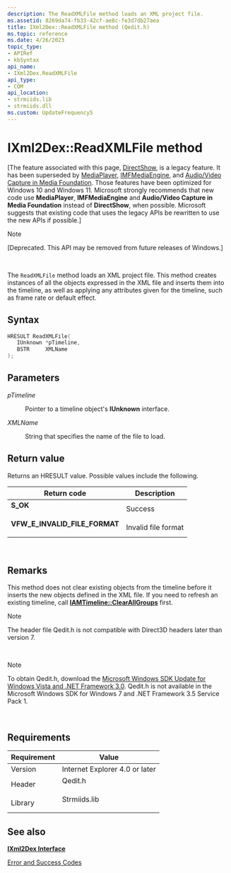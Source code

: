 ```yaml
---
description: The ReadXMLFile method loads an XML project file.
ms.assetid: 8269da74-fb33-42cf-ae8c-fe3d7db27aea
title: IXml2Dex::ReadXMLFile method (Qedit.h)
ms.topic: reference
ms.date: 4/26/2023
topic_type: 
- APIRef
- kbSyntax
api_name: 
- IXml2Dex.ReadXMLFile
api_type: 
- COM
api_location: 
- strmiids.lib
- strmiids.dll
ms.custom: UpdateFrequency5
---
```


# IXml2Dex::ReadXMLFile method

\[The feature associated with this page, [DirectShow](/windows/win32/directshow/directshow), is a legacy feature. It has been superseded by [MediaPlayer](/uwp/api/Windows.Media.Playback.MediaPlayer), [IMFMediaEngine](/windows/win32/api/mfmediaengine/nn-mfmediaengine-imfmediaengine), and [Audio/Video Capture in Media Foundation](windows/win32/medfound/audio-video-capture-in-media-foundation). Those features have been optimized for Windows 10 and Windows 11. Microsoft strongly recommends that new code use **MediaPlayer**, **IMFMediaEngine** and **Audio/Video Capture in Media Foundation** instead of **DirectShow**, when possible. Microsoft suggests that existing code that uses the legacy APIs be rewritten to use the new APIs if possible.\]

> [!Note]  
> \[Deprecated. This API may be removed from future releases of Windows.\]

 

The `ReadXMLFile` method loads an XML project file. This method creates instances of all the objects expressed in the XML file and inserts them into the timeline, as well as applying any attributes given for the timeline, such as frame rate or default effect.

## Syntax


```C++
HRESULT ReadXMLFile(
   IUnknown *pTimeline,
   BSTR     XMLName
);
```



## Parameters

<dl> <dt>

*pTimeline* 
</dt> <dd>

Pointer to a timeline object's **IUnknown** interface.

</dd> <dt>

*XMLName* 
</dt> <dd>

String that specifies the name of the file to load.

</dd> </dl>

## Return value

Returns an HRESULT value. Possible values include the following.



| Return code                                                                                                  | Description                    |
|--------------------------------------------------------------------------------------------------------------|--------------------------------|
| <dl> <dt>**S\_OK**</dt> </dl>                         | Success<br/>             |
| <dl> <dt>**VFW\_E\_INVALID\_FILE\_FORMAT**</dt> </dl> | Invalid file format<br/> |



 

## Remarks

This method does not clear existing objects from the timeline before it inserts the new objects defined in the XML file. If you need to refresh an existing timeline, call [**IAMTimeline::ClearAllGroups**](iamtimeline-clearallgroups.md) first.

> [!Note]  
> The header file Qedit.h is not compatible with Direct3D headers later than version 7.

 

> [!Note]  
> To obtain Qedit.h, download the [Microsoft Windows SDK Update for Windows Vista and .NET Framework 3.0](https://msdn.microsoft.com/windowsvista/bb980924.aspx). Qedit.h is not available in the Microsoft Windows SDK for Windows 7 and .NET Framework 3.5 Service Pack 1.

 

## Requirements



| Requirement | Value |
|--------------------|-----------------------------------------------------------------------------------------|
| Version<br/> | Internet Explorer 4.0 or later<br/>                                               |
| Header<br/>  | <dl> <dt>Qedit.h</dt> </dl>      |
| Library<br/> | <dl> <dt>Strmiids.lib</dt> </dl> |



## See also

<dl> <dt>

[**IXml2Dex Interface**](ixml2dex.md)
</dt> <dt>

[Error and Success Codes](error-and-success-codes.md)
</dt> </dl>

 

 




